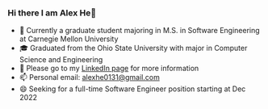 ### Hi there I am Alex He👋

- 🔭 Currently a graduate student majoring in M.S. in Software Engineering at Carnegie Mellon University
- 🎓 Graduated from the Ohio State University with major in Computer Science and Engineering
- 👀 Please go to my [LinkedIn page](https://www.linkedin.com/in/xinchen-he/) for more information
- 📫 Personal email: alexhe0131@gmail.com
- 😄 Seeking for a full-time Software Engineer position starting at Dec 2022
